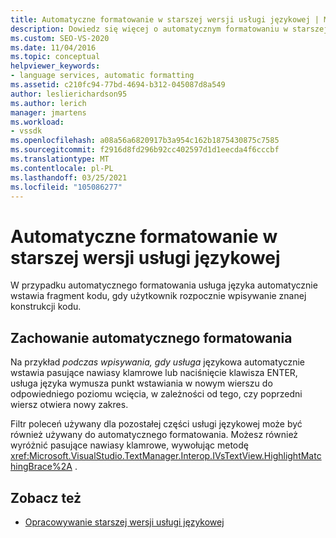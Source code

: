```yaml
---
title: Automatyczne formatowanie w starszej wersji usługi językowej | Microsoft Docs
description: Dowiedz się więcej o automatycznym formatowaniu w starszej wersji usługi językowej, która automatycznie wstawia fragment kodu po rozpoczęciu wpisywania znanej konstrukcji kodu.
ms.custom: SEO-VS-2020
ms.date: 11/04/2016
ms.topic: conceptual
helpviewer_keywords:
- language services, automatic formatting
ms.assetid: c210fc94-77bd-4694-b312-045087d8a549
author: leslierichardson95
ms.author: lerich
manager: jmartens
ms.workload:
- vssdk
ms.openlocfilehash: a08a56a6820917b3a954c162b1875430875c7585
ms.sourcegitcommit: f2916d8fd296b92cc402597d1d1eecda4f6cccbf
ms.translationtype: MT
ms.contentlocale: pl-PL
ms.lasthandoff: 03/25/2021
ms.locfileid: "105086277"
---
```

# <a name="automatic-formatting-in-a-legacy-language-service"></a>Automatyczne formatowanie w starszej wersji usługi językowej
W przypadku automatycznego formatowania usługa języka automatycznie wstawia fragment kodu, gdy użytkownik rozpocznie wpisywanie znanej konstrukcji kodu.

## <a name="automatic-formatting-behavior"></a>Zachowanie automatycznego formatowania
 Na przykład *podczas wpisywania, gdy usługa* językowa automatycznie wstawia pasujące nawiasy klamrowe lub naciśnięcie klawisza ENTER, usługa języka wymusza punkt wstawiania w nowym wierszu do odpowiedniego poziomu wcięcia, w zależności od tego, czy poprzedni wiersz otwiera nowy zakres.

 Filtr poleceń używany dla pozostałej części usługi językowej może być również używany do automatycznego formatowania. Możesz również wyróżnić pasujące nawiasy klamrowe, wywołując metodę <xref:Microsoft.VisualStudio.TextManager.Interop.IVsTextView.HighlightMatchingBrace%2A> .

## <a name="see-also"></a>Zobacz też
- [Opracowywanie starszej wersji usługi językowej](../../extensibility/internals/developing-a-legacy-language-service.md)
